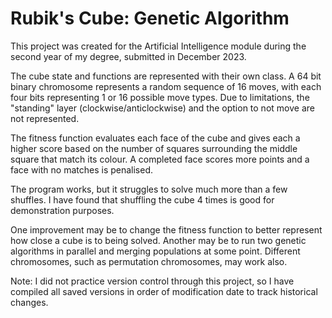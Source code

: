 # Rubik's Cube: Genetic Algorithm
This project was created for the Artificial Intelligence module during the second year of my degree, submitted in December 2023.

The cube state and functions are represented with their own class. A 64 bit binary chromosome represents a random sequence of 16 moves, with each four bits representing 1 or 16 possible move types. Due to limitations, the "standing" layer (clockwise/anticlockwise) and the option to not move are not represented.

The fitness function evaluates each face of the cube and gives each a higher score based on the number of squares surrounding the middle square that match its colour. A completed face scores more points and a face with no matches is penalised.

The program works, but it struggles to solve much more than a few shuffles. I have found that shuffling the cube 4 times is good for demonstration purposes.

One improvement may be to change the fitness function to better represent how close a cube is to being solved. Another may be to run two genetic algorithms in parallel and merging populations at some point. Different chromosomes, such as permutation chromosomes, may work also. 


Note:
I did not practice version control through this project, so I have compiled all saved versions in order of modification date to track historical changes. 

